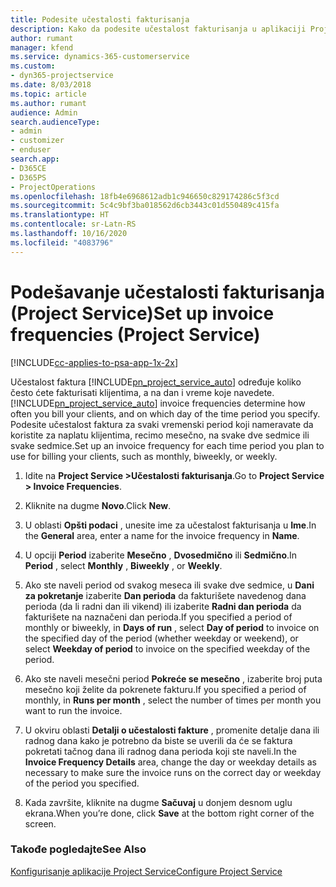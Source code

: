 ```yaml
---
title: Podesite učestalosti fakturisanja
description: Kako da podesite učestalost fakturisanja u aplikaciji Project Service
author: rumant
manager: kfend
ms.service: dynamics-365-customerservice
ms.custom:
- dyn365-projectservice
ms.date: 8/03/2018
ms.topic: article
ms.author: rumant
audience: Admin
search.audienceType:
- admin
- customizer
- enduser
search.app:
- D365CE
- D365PS
- ProjectOperations
ms.openlocfilehash: 18fb4e6968612adb1c946650c829174286c5f3cd
ms.sourcegitcommit: 5c4c9bf3ba018562d6cb3443c01d550489c415fa
ms.translationtype: HT
ms.contentlocale: sr-Latn-RS
ms.lasthandoff: 10/16/2020
ms.locfileid: "4083796"
---
```

# <a name="set-up-invoice-frequencies-project-service"></a><span data-ttu-id="9b0dd-103">Podešavanje učestalosti fakturisanja (Project Service)</span><span class="sxs-lookup"><span data-stu-id="9b0dd-103">Set up invoice frequencies (Project Service)</span></span>

[!INCLUDE[cc-applies-to-psa-app-1x-2x](../includes/cc-applies-to-psa-app-1x-2x.md)]

<span data-ttu-id="9b0dd-104">Učestalost faktura [!INCLUDE[pn_project_service_auto](../includes/pn-project-service-auto.md)] određuje koliko često ćete fakturisati klijentima, a na dan i vreme koje navedete.</span><span class="sxs-lookup"><span data-stu-id="9b0dd-104">[!INCLUDE[pn_project_service_auto](../includes/pn-project-service-auto.md)] invoice frequencies determine how often you bill your clients, and on which day of the time period you specify.</span></span> <span data-ttu-id="9b0dd-105">Podesite učestalost faktura za svaki vremenski period koji nameravate da koristite za naplatu klijentima, recimo mesečno, na svake dve sedmice ili svake sedmice.</span><span class="sxs-lookup"><span data-stu-id="9b0dd-105">Set up an invoice frequency for each time period you plan to use for billing your clients, such as monthly, biweekly, or weekly.</span></span>  
  
1.  <span data-ttu-id="9b0dd-106">Idite na **Project Service >Učestalosti fakturisanja**.</span><span class="sxs-lookup"><span data-stu-id="9b0dd-106">Go to **Project Service > Invoice Frequencies**.</span></span>  
  
2.  <span data-ttu-id="9b0dd-107">Kliknite na dugme **Novo**.</span><span class="sxs-lookup"><span data-stu-id="9b0dd-107">Click **New**.</span></span>  
  
3.  <span data-ttu-id="9b0dd-108">U oblasti **Opšti podaci** , unesite ime za učestalost fakturisanja u **Ime**.</span><span class="sxs-lookup"><span data-stu-id="9b0dd-108">In the **General** area, enter a name for the invoice frequency in **Name**.</span></span>  
  
4.  <span data-ttu-id="9b0dd-109">U opciji **Period** izaberite **Mesečno** , **Dvosedmično** ili **Sedmično**.</span><span class="sxs-lookup"><span data-stu-id="9b0dd-109">In **Period** , select **Monthly** , **Biweekly** , or **Weekly**.</span></span>  
  
5.  <span data-ttu-id="9b0dd-110">Ako ste naveli period od svakog meseca ili svake dve sedmice, u **Dani za pokretanje** izaberite **Dan perioda** da fakturišete navedenog dana perioda (da li radni dan ili vikend) ili izaberite **Radni dan perioda** da fakturišete na naznačeni dan perioda.</span><span class="sxs-lookup"><span data-stu-id="9b0dd-110">If you specified a period of monthly or biweekly, in **Days of run** , select **Day of period** to invoice on the specified day of the period (whether weekday or weekend), or select **Weekday of period** to invoice on the specified weekday of the period.</span></span>  
  
6.  <span data-ttu-id="9b0dd-111">Ako ste naveli mesečni period **Pokreće se mesečno** , izaberite broj puta mesečno koji želite da pokrenete fakturu.</span><span class="sxs-lookup"><span data-stu-id="9b0dd-111">If you specified a period of monthly, in **Runs per month** , select the number of times per month you want to run the invoice.</span></span>  
  
7.  <span data-ttu-id="9b0dd-112">U okviru oblasti **Detalji o učestalosti fakture** , promenite detalje dana ili radnog dana kako je potrebno da biste se uverili da će se faktura pokretati tačnog dana ili radnog dana perioda koji ste naveli.</span><span class="sxs-lookup"><span data-stu-id="9b0dd-112">In the **Invoice Frequency Details** area, change the day or weekday details as necessary to make sure the invoice runs on the correct day or weekday of the period you specified.</span></span>  
  
8.  <span data-ttu-id="9b0dd-113">Kada završite, kliknite na dugme **Sačuvaj** u donjem desnom uglu ekrana.</span><span class="sxs-lookup"><span data-stu-id="9b0dd-113">When you’re done, click **Save** at the bottom right corner of the screen.</span></span>  
  
### <a name="see-also"></a><span data-ttu-id="9b0dd-114">Takođe pogledajte</span><span class="sxs-lookup"><span data-stu-id="9b0dd-114">See Also</span></span>  
 [<span data-ttu-id="9b0dd-115">Konfigurisanje aplikacije Project Service</span><span class="sxs-lookup"><span data-stu-id="9b0dd-115">Configure Project Service</span></span>](../psa/configure.md)
